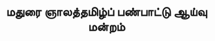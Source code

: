 ---
layout: tagpage
title: "மதுரை ஞாலத்தமிழ்ப் பண்பாட்டு ஆய்வு மன்றம்"
tag: மதுரை ஞாலத்தமிழ்ப் பண்பாட்டு ஆய்வு மன்றம்
description: "மதுரை ஞாலத்தமிழ்ப் பண்பாட்டு ஆய்வு மன்றம் தொடர்புடைய நூல்கள்/கட்டுரைகள்"
robots: noindex
---